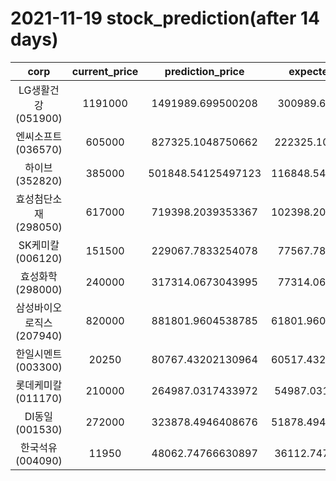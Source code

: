 # 2021-11-19 stock_prediction(after 14 days)

|   corp   |   current_price   |   prediction_price   |   expected_profit   |
|:--------:|:-----------------:|:--------------------:|:-------------------:|
|LG생활건강(051900)|1191000|1491989.699500208|300989.699500208|
|엔씨소프트(036570)|605000|827325.1048750662|222325.1048750662|
|하이브(352820)|385000|501848.54125497123|116848.54125497123|
|효성첨단소재(298050)|617000|719398.2039353367|102398.20393533667|
|SK케미칼(006120)|151500|229067.7833254078|77567.7833254078|
|효성화학(298000)|240000|317314.0673043995|77314.0673043995|
|삼성바이오로직스(207940)|820000|881801.9604538785|61801.960453878506|
|한일시멘트(003300)|20250|80767.43202130964|60517.432021309636|
|롯데케미칼(011170)|210000|264987.0317433972|54987.03174339718|
|DI동일(001530)|272000|323878.4946408676|51878.494640867575|
|한국석유(004090)|11950|48062.74766630897|36112.74766630897|

